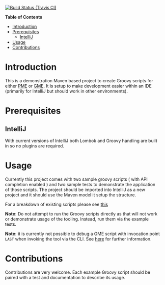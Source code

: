 
[![Build Status (Travis CI)](https://travis-ci.org/project-ncl/manipulator-groovy-examples.svg?branch=main)](https://travis-ci.org/project-ncl/manipulator-groovy-examples.svg?branch=main)


<!-- markdown-toc start - Don't edit this section. Run M-x markdown-toc-refresh-toc -->
**Table of Contents**

- [Introduction](#introduction)
- [Prerequisites](#prerequisites)
    - [IntelliJ](#intellij)
- [Usage](#usage)
- [Contributions](#contributions)

<!-- markdown-toc end -->


Introduction
============

This is a demonstration Maven based project to create Groovy scripts for either
[PME](https://github.com/release-engineering/pom-manipulation-ext) or [GME](https://github.com/project-ncl/gradle-manipulator).
It is setup to make development easier within an IDE (primarily for IntelliJ but should work in other environments).

Prerequisites
=============

IntelliJ
--------

With current versions of IntelliJ both Lombok and Groovy handling are built in so no plugins are required.

Usage
=====

Currently this project comes with two sample groovy scripts ( with API completion enabled ) and two
sample tests to demonstrate the application of those scripts. The project should be imported into IntelliJ
as a new project and it should use the Maven model it setup the structure.

For a breakdown of existing scripts please see [this](https://github.com/project-ncl/manipulator-groovy-examples/blob/main/SCRIPT_INDEX.md)

**Note:** Do not attempt to run the Groovy scripts directly as that will not work or demonstrate usage of the tooling. Instead, run them via the example tests.

**Note:** it is currently not possible to debug a GME script with invocation point `LAST` when invoking the tool via the CLI. See [here](https://project-ncl.github.io/gradle-manipulator/guide/groovy.html#developing-groovy-scripts) for further information.

Contributions
=============

Contributions are very welcome. Each example Groovy script should be paired with a test and documentation to describe its usage.
